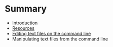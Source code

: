 # Summary

* [Introduction](README.md)
* [Resources](resources.md)
* [Editing text files on the command line](editing_text_files_on_the_command_line.md)
* Manipulating text files from the command line

